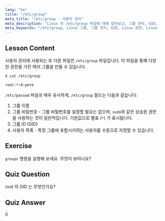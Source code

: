 ```yaml
---
lang: "ko"
title: "/etc/group"
meta_title: "/etc/group - 사용자 관리"
meta_description: "Linux 의 /etc/group 파일에 대해 알아보고, 그룹 관리, GID, 사용자 권한을 이해합니다. 초보자를 위한 필수 Linux 그룹 파일 튜토리얼입니다."
meta_keywords: "/etc/group, Linux 그룹, 그룹 관리, GID, Linux 권한, Linux 튜토리얼, 초보자 Linux, Linux 가이드"
---
```


## Lesson Content

사용자 관리에 사용되는 또 다른 파일은 `/etc/group` 파일입니다. 이 파일을 통해 다양한 권한을 가진 여러 그룹을 만들 수 있습니다.

```bash
$ cat /etc/group

root:*:0:pete
```

`/etc/passwd` 파일과 매우 유사하게, `/etc/group` 필드는 다음과 같습니다:

1. 그룹 이름
2. 그룹 비밀번호 - 그룹 비밀번호를 설정할 필요는 없으며, `sudo`와 같은 상승된 권한을 사용하는 것이 일반적입니다. 기본값으로 별표 (`*`) 가 표시됩니다.
3. 그룹 ID (GID)
4. 사용자 목록 - 특정 그룹에 포함시키려는 사용자를 수동으로 지정할 수 있습니다.

## Exercise

`groups` 명령을 실행해 보세요. 무엇이 보이나요?

## Quiz Question

root 의 GID 는 무엇인가요?

## Quiz Answer

0
